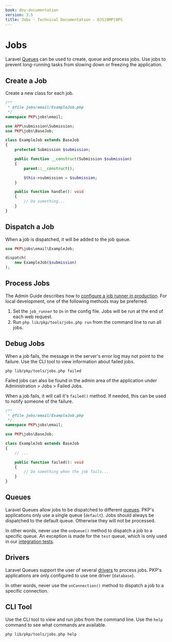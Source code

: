 ```yaml
---
book: dev-documentation
version: 3.5
title: Jobs - Technical Documentation - OJS|OMP|OPS
---
```


# Jobs

Laravel [Queues](https://laravel.com/docs/9.x/queues) can be used to create, queue and process jobs. Use jobs to prevent long-running tasks from slowing down or freezing the application.

## Create a Job

Create a new class for each job.

```php
/**
 * @file jobs/email/ExampleJob.php
 */
namespace PKP\jobs\email;

use APP\submission\Submission;
use PKP\jobs\BaseJob;

class ExampleJob extends BaseJob
{
    protected Submission $submission;

    public function __construct(Submission $submission)
    {
        parent::__construct();

        $this->submission = $submission;
    }

    public function handle(): void
    {
        // Do something...
    }
}
```

## Dispatch a Job

When a job is dispatched, it will be added to the job queue.

```php
use PKP\jobs\email\ExampleJob;

dispatch(
    new ExampleJob($submission)
);
```

## Process Jobs

The Admin Guide describes how to [configure a job runner in production](/admin-guide/en/deploy#job-runner). For local development, one of the following methods may be preferred.

1. Set the `job_runner` to `On` in the config file. Jobs will be run at the end of each web request.
2. Run `php lib/pkp/tools/jobs.php run` from the command line to run all jobs.

## Debug Jobs

When a job fails, the message in the server's error log may not point to the failure. Use the CLI tool to view information about failed jobs.

```
php lib/pkp/tools/jobs.php failed
```

Failed jobs can also be found in the admin area of the application under Administration > Jobs > Failed Jobs.

When a job fails, it will call it's `failed()` method. If needed, this can be used to notify someone of the failure.

```php
/**
 * @file jobs/email/ExampleJob.php
 */
namespace PKP\jobs\email;

use PKP\jobs\BaseJob;

class ExampleJob extends BaseJob
{
    // ...

    public function failed(): void
    {
        // Do something when the job fails...
    }
}
```

## Queues

Laravel Queues allow jobs to be dispatched to different [queues](https://laravel.com/docs/9.x/queues#dispatching-to-a-particular-queue). PKP's applications only use a single queue (`default`). Jobs should always be dispatched to the default queue. Otherwise they will not be processed.

In other words, never use the `onQueue()` method to dispatch a job to a specific queue. An exception is made for the `test` queue, which is only used in our [integration tests](/dev/testing/en/continuous-integration).

## Drivers

Laravel Queues support the user of several [drivers](https://laravel.com/docs/9.x/queues#driver-prerequisites) to process jobs. PKP's applications are only configured to use one driver (`database`).

In other words, never use the `onConnection()` method to dispatch a job to a specific connection.

## CLI Tool

Use the CLI tool to view and run jobs from the command line. Use the `help` command to see what commands are available.

```
php lib/pkp/tools/jobs.php help
```
